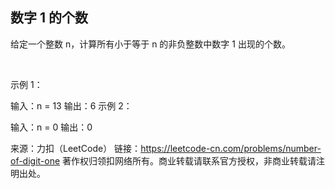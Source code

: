 ## 数字 1 的个数
给定一个整数 n，计算所有小于等于 n 的非负整数中数字 1 出现的个数。

 

示例 1：

输入：n = 13
输出：6
示例 2：

输入：n = 0
输出：0

来源：力扣（LeetCode）
链接：https://leetcode-cn.com/problems/number-of-digit-one
著作权归领扣网络所有。商业转载请联系官方授权，非商业转载请注明出处。
```go
```
